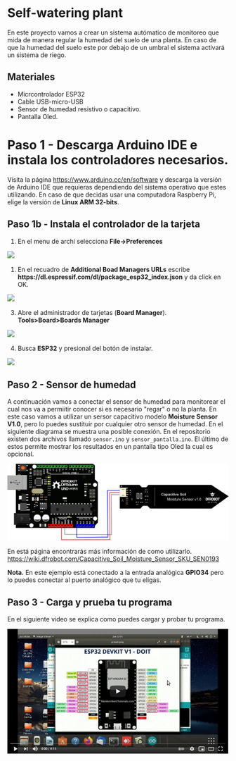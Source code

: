# Self-watering plant

En este proyecto vamos a crear un sistema autómatico de monitoreo que mida de manera regular la humedad del suelo de una planta. En caso de que la humedad del suelo este por debajo de un umbral el sistema activará un sistema de riego. 

## Materiales

* Micrcontrolador ESP32
* Cable USB-micro-USB
* Sensor de humedad resistivo o capacitivo.
* Pantalla Oled.

# Paso 1 - Descarga Arduino IDE e instala los controladores necesarios.
Vísita  la página https://www.arduino.cc/en/software y descarga la versión de Arduino IDE que requieras dependiendo del sistema operativo que estes utilizando. En caso de que decidas usar una computadora Raspberry Pi, elige la versión de **Linux ARM 32-bits**.
## Paso 1b - Instala el controlador de la tarjeta
1. En el menu de archi selecciona **File->Preferences**
<img src="https://i2.wp.com/randomnerdtutorials.com/wp-content/uploads/2016/12/arduino-ide-open-preferences.png?w=196&quality=100&strip=all&ssl=1">

1. En el recuadro de **Additional Boad Managers URLs** escribe **https<nolink>://dl.espressif.com/dl/package_esp32_index.json**  y da click en OK.
  
<div>
<img src="https://i0.wp.com/randomnerdtutorials.com/wp-content/uploads/2018/06/preferences.png?w=722&quality=100&strip=all&ssl=1">
</div>

3. Abre el administrador de tarjetas (**Board Manager**). **Tools>Board>Boards Manager**
<div>
<img src="https://i2.wp.com/randomnerdtutorials.com/wp-content/uploads/2018/06/boardsManager.png?w=628&quality=100&strip=all&ssl=1">
</div>

4. Busca **ESP32** y presional del botón de instalar.
<div>
<img src="https://i1.wp.com/randomnerdtutorials.com/wp-content/uploads/2018/06/installing.png?w=786&quality=100&strip=all&ssl=1">
</div>

## Paso 2 - Sensor de humedad
A continuación vamos a conectar el sensor de humedad para monitorear el cual nos va a permiitir conocer si es necesario "regar" o no la planta. En este caso vamos a utilizar un sersor capacitivo modelo **Moisture Sensor V1.0**, pero lo puedes sustituir por cualquier otro sensor de humedad. En el siguiente diagrama se muestra una posible conexión. En el repositorio existen dos archivos llamado `sensor.ino` y `sensor_pantalla.ino`. El último de estos permite mostrar los resultados en un pantalla tipo Oled la cual es opcional.

<div>
  <img src="https://raw.githubusercontent.com/DFRobot/DFRobotMediaWikiImage/master/Image/SEN0193-line.png">
</div>

En está página encontrarás más información de como utilizarlo. https://wiki.dfrobot.com/Capacitive_Soil_Moisture_Sensor_SKU_SEN0193

**Nota.** En este ejemplo está conectado a la entrada analógica **GPIO34** pero lo puedes conectar al puerto analógico que tu eligas. 

## Paso 3 - Carga y prueba tu programa
En el siguiente video se explica como puedes cargar y probar tu programa. 

[![IMAGE ALT TEXT HERE](screen.png)](https://youtu.be/0yp5iK4W0bY)

